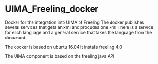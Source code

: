 # UIMA_Freeling_docker

Docker for the integration into UIMA of Freeling
The docker publishes several services that gets an xmi and procudes one xmi
There is a service for each language and a general service that takes the language from the document. 

The docker is based on ubuntu 16.04
It installs freeling 4.0

The UIMA component is based on the freeling java API 

